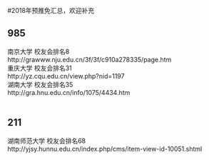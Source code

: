 #2018年预推免汇总，欢迎补充<br/>
<h2>985</h2>
南京大学 校友会排名<span color="red">8</span><br/>
http://grawww.nju.edu.cn/3f/3f/c910a278335/page.htm<br/>
重庆大学 校友会排名31<br/>
http://yz.cqu.edu.cn/view.php?nid=1197<br/>
湖南大学 校友会排名35<br/>
http://gra.hnu.edu.cn/info/1075/4434.htm <br/><br/>
<h2>211</h2>
湖南师范大学 校友会排名68<br/>
http://yjsy.hunnu.edu.cn/index.php/cms/item-view-id-10051.shtml<br/>
